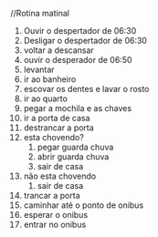 //Rotina matinal 

1. Ouvir o despertador de 06:30 
2. Desligar o despertador de 06:30 
3. voltar a descansar
4. ouvir o desperador de 06:50
5. levantar
6. ir ao banheiro
7. escovar os dentes e lavar o rosto 
8. ir ao quarto 
9. pegar a mochila e as chaves
10. ir a porta de casa 
11. destrancar a porta
12. esta chovendo?
    1. pegar guarda chuva
    2. abrir guarda chuva
    3. sair de casa
13. não esta chovendo   
    1. sair de casa
14. trancar a porta 
15. caminhar até o ponto de onibus 
16. esperar o onibus 
17. entrar no onibus
    
